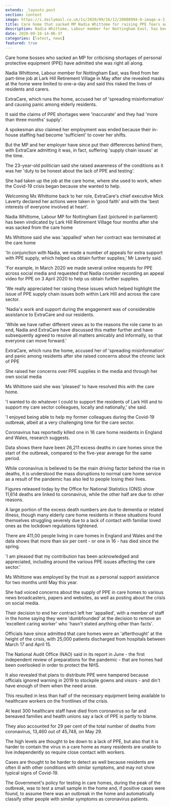 ```yaml
---
extends: _layouts.post
section: content
image: https://i.dailymail.co.uk/1s/2020/09/16/12/28088994-0-image-a-3_1600255020616.jpg 
title: Care home that sacked MP Nadia Whittome for raising PPE fears admits it DID have a shortage  
description: Nadia Whittome, Labour member for Nottingham East, has been vindicated after getting let go from her job at Lark Hill Retirement Village in May for revealing they didnt have enough face masks. 
date: 2020-09-16-14-06-37 
categories: [latest, news] 
featured: true 
--- 
```

Care home bosses who sacked an MP for criticising shortages of personal protective equipment (PPE) have admitted she was right all along.

Nadia Whittome, Labour member for Nottingham East, was fired from her part-time job at Lark Hill Retirement Village in May after she revealed masks at the home were limited to one-a-day and said this risked the lives of residents and carers.

ExtraCare, which runs the home, accused her of 'spreading misinformation' and causing panic among elderly residents.

It said the claims of PPE shortages were 'inaccurate' and they had 'more than three months' supply'. 

A spokesman also claimed her employment was ended because their in-house staffing had become 'sufficient' to cover her shifts.

But the MP and her employer have since put their differences behind them, with ExtraCare admitting it was, in fact, suffering 'supply chain issues' at the time.

The 23-year-old politician said she raised awareness of the conditions as it was her 'duty to be honest about the lack of PPE and testing'.

She had taken up the job at the care home, where she used to work, when the Covid-19 crisis began because she wanted to help. 

Welcoming Ms Whittome back to her role, ExtraCare's chief executive Mick Laverty declared her actions were taken in 'good faith' and with the 'best interests of everyone involved at heart'.

Nadia Whittome, Labour MP for Nottingham East (pictured in parliament) has been vindicated by Lark Hill Retirement Village four months after she was sacked from the care home 

Ms Whittone said she was 'appalled' when her contract was terminated at the care home 

'In conjunction with Nadia, we made a number of appeals for extra support with PPE supply, which helped us obtain further supplies,' Mr Laverty said.

'For example, in March 2020 we made several online requests for PPE across social media and requested that Nadia consider recording an appeal video for PPE on 3 April 2020 to help us obtain further supplies.

'We really appreciated her raising these issues which helped highlight the issue of PPE supply chain issues both within Lark Hill and across the care sector.

'Nadia's work and support during the engagement was of considerable assistance to ExtraCare and our residents.

'While we have rather different views as to the reasons the role came to an end, Nadia and ExtraCare have discussed this matter further and have subsequently agreed to resolve all matters amicably and informally, so that everyone can move forward.'

ExtraCare, which runs the home, accused her of 'spreading misinformation' and panic among residents after she raised concerns about the chronic lack of PPE

She raised her concerns over PPE supplies in the media and through her own social media 

Ms Whittone said she was 'pleased' to have resolved this with the care home.

'I wanted to do whatever I could to support the residents of Lark Hill and to support my care sector colleagues, locally and nationally,' she said.

'I enjoyed being able to help my former colleagues during the Covid-19 outbreak, albeit at a very challenging time for the care sector.

Coronavirus has reportedly killed one in 16 care home residents in England and Wales, research suggests.

Data shows there have been 26,211 excess deaths in care homes since the start of the outbreak, compared to the five-year average for the same period.

While coronavirus is believed to be the main driving factor behind the rise in deaths, it is understood the mass disruptions to normal care home service as a result of the pandemic has also led to people losing their lives.

Figures released today by the Office for National Statistics (ONS) show 11,614 deaths are linked to coronavirus, while the other half are due to other reasons.

A large portion of the excess death numbers are due to dementia or related illness, though many elderly care home residents in these situations found themselves struggling severely due to a lack of contact with familiar loved ones as the lockdown regulations tightened.

There are 411,00 people living in care homes in England and Wales and the data shows that more than six per cent - or one in 16 - has died since the spring.

'I am pleased that my contribution has been acknowledged and appreciated, including around the various PPE issues affecting the care sector.'

Ms Whittone was employed by the trust as a personal support assistance for two months until May this year. 

She had voiced concerns about the supply of PPE in care homes to various news broadcasters, papers and websites, as well as posting about the crisis on social media. 

Their decision to end her contract left her 'appalled', with a member of staff in the home saying they were 'dumbfounded' at the decision to remove an 'excellent caring worker' who 'hasn't stated anything other than facts'.

Officials have since admitted that care homes were an 'afterthought' at the height of the crisis, with 25,000 patients discharged from hospitals between March 17 and April 15.

The National Audit Office (NAO) said in its report in June - the first independent review of preparations for the pandemic - that are homes had been overlooked in order to protect the NHS.

It also revealed that plans to distribute PPE were hampered because officials ignored warning in 2019 to stockpile gowns and visors - and din't have enough of them when the need arose.

This resulted in less than half of the necessary equipment being available to healthcare workers on the frontlines of the crisis.

At least 300 healthcare staff have died from coronavirus so far and bereaved families and health unions say a lack of PPE is partly to blame.

They also accounted for 29 per cent of the total number of deaths from coronavirus, 13,460 out of 45,748, on May 29.

The high levels are thought to be down to a lack of PPE, but also that it is harder to contain the virus in a care home as many residents are unable to live independently so require close contact with workers.

Cases are thought to be harder to detect as well because residents are often ill with other conditions with similar symptoms, and may not show typical signs of Covid-19.

The Government's policy for testing in care homes, during the peak of the outbreak, was to test a small sample in the home and, if positive cases were found, to assume there was an outbreak in the home and automatically classify other people with similar symptoms as coronavirus patients.

